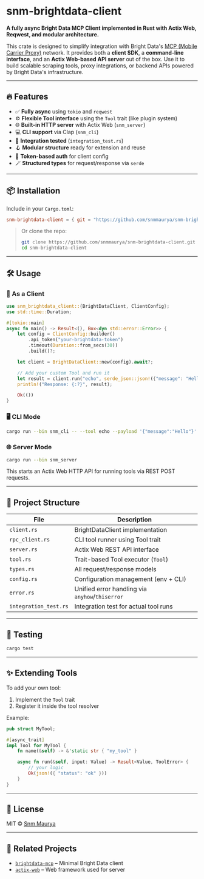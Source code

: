# snm-brightdata-client

**A fully async Bright Data MCP Client implemented in Rust with Actix Web, Reqwest, and modular architecture.**

This crate is designed to simplify integration with Bright Data's [MCP (Mobile Carrier Proxy)](https://brightdata.com/products/proxy/mobile) network. It provides both a **client SDK**, a **command-line interface**, and an **Actix Web-based API server** out of the box. Use it to build scalable scraping tools, proxy integrations, or backend APIs powered by Bright Data's infrastructure.

---

## 🔥 Features

- ✅ **Fully async** using `tokio` and `reqwest`
- ⚙️ **Flexible Tool interface** using the `Tool` trait (like plugin system)
- 🌐 **Built-in HTTP server** with Actix Web (`snm_server`)
- 💻 **CLI support** via Clap (`snm_cli`)
- 🧪 **Integration tested** (`integration_test.rs`)
- 🪝 **Modular structure** ready for extension and reuse
- 🔑 **Token-based auth** for client config
- 🪄 **Structured types** for request/response via `serde`

---

## 📦 Installation

Include in your `Cargo.toml`:

```toml
snm-brightdata-client = { git = "https://github.com/snmmaurya/snm-brightdata-client" }
```

> Or clone the repo:
> ```bash
> git clone https://github.com/snmmaurya/snm-brightdata-client.git
> cd snm-brightdata-client
> ```

---

## 🛠️ Usage

### 🧱 As a Client

```rust
use snm_brightdata_client::{BrightDataClient, ClientConfig};
use std::time::Duration;

#[tokio::main]
async fn main() -> Result<(), Box<dyn std::error::Error>> {
    let config = ClientConfig::builder()
        .api_token("your-brightdata-token")
        .timeout(Duration::from_secs(30))
        .build()?;

    let client = BrightDataClient::new(config).await?;

    // Add your custom Tool and run it
    let result = client.run("echo", serde_json::json!({"message": "Hello"})).await?;
    println!("Response: {:?}", result);

    Ok(())
}
```

### 🖥 CLI Mode

```bash
cargo run --bin snm_cli -- --tool echo --payload '{"message":"Hello"}'
```

### 🌐 Server Mode

```bash
cargo run --bin snm_server
```

This starts an Actix Web HTTP API for running tools via REST POST requests.

---

## 📁 Project Structure

| File               | Description                                 |
|--------------------|---------------------------------------------|
| `client.rs`        | BrightDataClient implementation             |
| `rpc_client.rs`    | CLI tool runner using Tool trait            |
| `server.rs`        | Actix Web REST API interface                |
| `tool.rs`          | Trait-based Tool executor (`Tool`)          |
| `types.rs`         | All request/response models                 |
| `config.rs`        | Configuration management (env + CLI)        |
| `error.rs`         | Unified error handling via `anyhow`/`thiserror` |
| `integration_test.rs` | Integration test for actual tool runs    |

---

## 🧪 Testing

```bash
cargo test
```

---

## ✨ Extending Tools

To add your own tool:
1. Implement the `Tool` trait
2. Register it inside the tool resolver

Example:
```rust
pub struct MyTool;

#[async_trait]
impl Tool for MyTool {
    fn name(&self) -> &'static str { "my_tool" }

    async fn run(&self, input: Value) -> Result<Value, ToolError> {
        // your logic
        Ok(json!({ "status": "ok" }))
    }
}
```

---

## 📜 License

MIT © [Snm Maurya](https://github.com/snmmaurya/snm-brightdata-client)

---

## 📌 Related Projects

- [`brightdata-mcp`](https://github.com/astwrks/brightdata-mcp) – Minimal Bright Data client
- [`actix-web`](https://github.com/actix/actix-web) – Web framework used for server